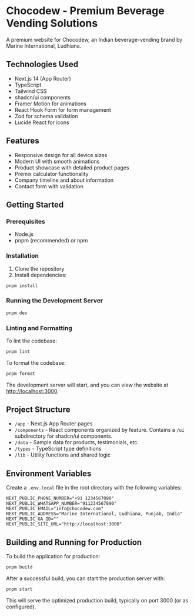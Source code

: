 # Chocodew - Premium Beverage Vending Solutions

A premium website for Chocodew, an Indian beverage-vending brand by Marine International, Ludhiana.

## Technologies Used

- Next.js 14 (App Router)
- TypeScript
- Tailwind CSS
- shadcn/ui components
- Framer Motion for animations
- React Hook Form for form management
- Zod for schema validation
- Lucide React for icons

## Features

- Responsive design for all device sizes
- Modern UI with smooth animations
- Product showcase with detailed product pages
- Premix calculator functionality
- Company timeline and about information
- Contact form with validation

## Getting Started

### Prerequisites

- Node.js
- pnpm (recommended) or npm

### Installation

1. Clone the repository
2. Install dependencies:

```bash
pnpm install
```

### Running the Development Server

```bash
pnpm dev
```

### Linting and Formatting

To lint the codebase:
```bash
pnpm lint
```

To format the codebase:
```bash
pnpm format
```

The development server will start, and you can view the website at [http://localhost:3000](http://localhost:3000).

## Project Structure

- `/app` - Next.js App Router pages
- `/components` - React components organized by feature. Contains a `/ui` subdirectory for shadcn/ui components.
- `/data` - Sample data for products, testimonials, etc.
- `/types` - TypeScript type definitions
- `/lib` - Utility functions and shared logic

## Environment Variables

Create a `.env.local` file in the root directory with the following variables:

```
NEXT_PUBLIC_PHONE_NUMBER="+91 1234567890"
NEXT_PUBLIC_WHATSAPP_NUMBER="911234567890"
NEXT_PUBLIC_EMAIL="info@chocodew.com"
NEXT_PUBLIC_ADDRESS="Marine International, Ludhiana, Punjab, India"
NEXT_PUBLIC_GA_ID=""
NEXT_PUBLIC_SITE_URL="http://localhost:3000"
```

## Building and Running for Production

To build the application for production:
```bash
pnpm build
```

After a successful build, you can start the production server with:
```bash
pnpm start
```

This will serve the optimized production build, typically on port 3000 (or as configured).